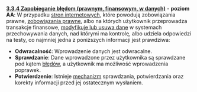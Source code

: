 [**3.3.4 Zapobieganie błędom (prawnym, finansowym, w danych)**](https://wcag.lepszyweb.pl/#error-prevention-legal-financial-data) - **poziom AA**: W przypadku <a href="#" data-toggle="tooltip" data-original-title="{{site.data.glossary.strona_internetowa | strip_html | replace: '*', ''}}">stron internetowych</a>, które powodują zobowiązania prawne, <a href="#" data-toggle="tooltip" data-original-title="{{site.data.glossary.zobowiazanie_prawne | strip_html | replace: '*', ''}}">zobowiązania prawne</a>, albo na których użytkownik przeprowadza transakcje finansowe, <a href="#" data-toggle="tooltip" data-original-title="{{site.data.glossary.kontrolowane_przez_uzytkownika | strip_html | replace: '*', ''}}">modyfikuje lub usuwa dane</a> w systemach przechowywania danych, nad którymi ma kontrolę, albo udziela odpowiedzi na testy, co najmniej jedna z poniższych informacji jest prawdziwa:

   - **Odwracalność**: Wprowadzenie danych jest odwracalne.
   - **Sprawdzanie**: Dane wprowadzone przez użytkownika są sprawdzane pod kątem <a href="#" data-toggle="tooltip" data-original-title="{{site.data.glossary.blad | strip_html | replace: '*', ''}}">błędów</a>, a użytkownik ma możliwość wprowadzenia poprawek.
   - **Potwierdzenie**: Istnieje <a href="#" data-toggle="tooltip" data-original-title="{{site.data.glossary.mechanizm | strip_html | replace: '*', ''}}">mechanizm</a> sprawdzania, potwierdzania oraz korekty informacji przed jej ostatecznym wysłaniem.





